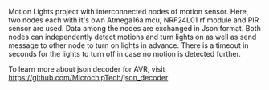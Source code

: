 Motion Lights project with interconnected nodes of motion sensor. Here, two nodes each with it's own
Atmega16a mcu, NRF24L01 rf module and PIR sensor are used. Data among the nodes are exchanged in Json format. Both nodes
can independently detect motions and turn lights on as well as send message to other node to turn on lights in advance.
There is a timeout in seconds for the lights to turn off in case no motion is detected further.

To learn more about json decoder for AVR, visit https://github.com/MicrochipTech/json_decoder
